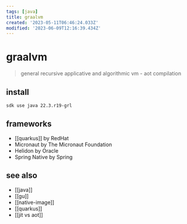 ```yaml
---
tags: [java]
title: graalvm
created: '2023-05-11T06:46:24.033Z'
modified: '2023-06-09T12:16:39.434Z'
---
```


# graalvm

> general recursive applicative and algorithmic vm - aot compilation

## install

```sh
sdk use java 22.3.r19-grl
```

## frameworks

- [[quarkus]]         by RedHat
- Micronaut       by The Micronaut Foundation
- Helidon         by Oracle
- Spring Native   by Spring


## see also

- [[java]]
- [[gu]]
- [[native-image]]
- [[quarkus]]
- [[jit vs aot]]
